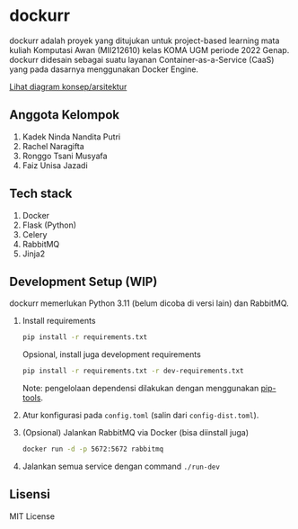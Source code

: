 # dockurr

dockurr adalah proyek yang ditujukan untuk project-based learning mata kuliah
Komputasi Awan (MII212610) kelas KOMA UGM periode 2022 Genap. dockurr didesain
sebagai suatu layanan Container-as-a-Service (CaaS) yang pada dasarnya
menggunakan Docker Engine.

[Lihat diagram konsep/arsitektur](https://www.draw.io/?lightbox=1&edit=_blank#Uhttps%3A%2F%2Fraw.githubusercontent.com%2Fp4kl0nc4t%2Fdockurr%2Fmain%2Fdocs%2Fcaas-diagram.drawio)

## Anggota Kelompok

1. Kadek Ninda Nandita Putri
2. Rachel Naragifta
3. Ronggo Tsani Musyafa
4. Faiz Unisa Jazadi

## Tech stack

1. Docker
2. Flask (Python)
3. Celery
4. RabbitMQ
5. Jinja2

## Development Setup (WIP)

dockurr memerlukan Python 3.11 (belum dicoba di versi lain)
dan RabbitMQ.

1. Install requirements

   ```sh
   pip install -r requirements.txt
   ```

   Opsional, install juga development requirements

   ```sh
   pip install -r requirements.txt -r dev-requirements.txt
   ```

   Note: pengelolaan dependensi dilakukan dengan menggunakan
   [pip-tools](https://pip-tools.readthedocs.io/en/latest/).

2. Atur konfigurasi pada `config.toml` (salin dari `config-dist.toml`).

3. (Opsional) Jalankan RabbitMQ via Docker (bisa diinstall juga)

   ```sh
   docker run -d -p 5672:5672 rabbitmq
   ```

4. Jalankan semua service dengan command `./run-dev`

## Lisensi

MIT License

<!-- vim: set ft=markdown sw=3 sts=3 ts=3 et: -->
